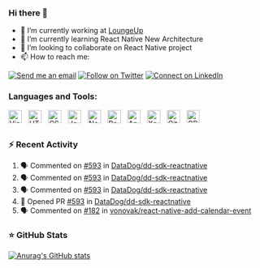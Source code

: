 ### Hi there 👋

- 🔭 I’m currently working at [LoungeUp](https://www.loungeup.com)
- 🌱 I’m currently learning React Native New Architecture
- 👯 I’m looking to collaborate on React Native project
- 📫 How to reach me:

[![Send me an email](https://img.shields.io/badge/--twitter?label=Gmail&logo=Gmail&style=social)](mailto:raphael.vasseur@loungeup.com)
[![Follow on Twitter](https://img.shields.io/badge/--twitter?label=Twitter&logo=Twitter&style=social)](https://twitter.com/VasseurRaphal3) [![Connect on LinkedIn](https://img.shields.io/badge/--linkedin?label=LinkedIn&logo=LinkedIn&style=social)](https://www.linkedin.com/in/rapha%C3%ABl-vasseur-7a1067174)

<!--
- 🤔 I’m looking for help with ...
- 💬 Ask me about ...
- 😄 Pronouns: ...
- ⚡ Fun fact: ...
-->

### Languages and Tools:

<img align="left" alt="Visual Studio Code" width="26px" src="https://cdn.jsdelivr.net/gh/devicons/devicon/icons/vscode/vscode-original.svg" style="padding-right:10px;" />
<img align="left" alt="HTML5" width="26px" src="https://cdn.jsdelivr.net/gh/devicons/devicon/icons/html5/html5-original.svg" style="padding-right:10px;" />
<img align="left" alt="CSS3" width="26px" src="https://cdn.jsdelivr.net/gh/devicons/devicon/icons/css3/css3-original.svg" style="padding-right:10px;" />
<img align="left" alt="JavaScript" width="26px" src="https://cdn.jsdelivr.net/gh/devicons/devicon/icons/javascript/javascript-original.svg" style="padding-right:10px;" />
<img align="left" alt="Node.js" width="26px" src="https://cdn.jsdelivr.net/gh/devicons/devicon/icons/nodejs/nodejs-original.svg" style="padding-right:10px;" />
<img align="left" alt="React" width="26px" src="https://cdn.jsdelivr.net/gh/devicons/devicon/icons/react/react-original.svg" style="padding-right:10px;" />
<img align="left" alt="AndroidStudio" width="26px" src="https://cdn.jsdelivr.net/gh/devicons/devicon/icons/androidstudio/androidstudio-original.svg" style="padding-right:10px;" />
<img align="left" alt="Xcode" width="26px" src="https://cdn.jsdelivr.net/gh/devicons/devicon/icons/xcode/xcode-original.svg" style="padding-right:10px;" />
<img align="left" alt="Git" width="26px" src="https://cdn.jsdelivr.net/gh/devicons/devicon/icons/git/git-original.svg" style="padding-right:10px;" />
<img align="left" alt="CPlusPlus" width="25px" src="https://cdn.jsdelivr.net/gh/devicons/devicon/icons/cplusplus/cplusplus-original.svg" style="padding-right:11px;" />

<br />
<br/>

### ⚡ Recent Activity

<!--START_SECTION:activity-->
1. 🗣 Commented on [#593](https://github.com/DataDog/dd-sdk-reactnative/pull/593#issuecomment-1909809666) in [DataDog/dd-sdk-reactnative](https://github.com/DataDog/dd-sdk-reactnative)
2. 🗣 Commented on [#593](https://github.com/DataDog/dd-sdk-reactnative/pull/593#issuecomment-1909553917) in [DataDog/dd-sdk-reactnative](https://github.com/DataDog/dd-sdk-reactnative)
3. 🗣 Commented on [#593](https://github.com/DataDog/dd-sdk-reactnative/pull/593#issuecomment-1908559780) in [DataDog/dd-sdk-reactnative](https://github.com/DataDog/dd-sdk-reactnative)
4. 💪 Opened PR [#593](https://github.com/DataDog/dd-sdk-reactnative/pull/593) in [DataDog/dd-sdk-reactnative](https://github.com/DataDog/dd-sdk-reactnative)
5. 🗣 Commented on [#182](https://github.com/vonovak/react-native-add-calendar-event/pull/182#issuecomment-1861118560) in [vonovak/react-native-add-calendar-event](https://github.com/vonovak/react-native-add-calendar-event)
<!--END_SECTION:activity-->

### ⭐ GitHub Stats

[![Anurag's GitHub stats](https://github-readme-stats.vercel.app/api?username=rvasseur31&show_icons=true&hide_border=false&title_color=3B1F94f&icon_color=FFE500&bg_color=09131B&text_color=ffffff&border_color=0c1a25)](https://github.com/anuraghazra/github-readme-stats)
